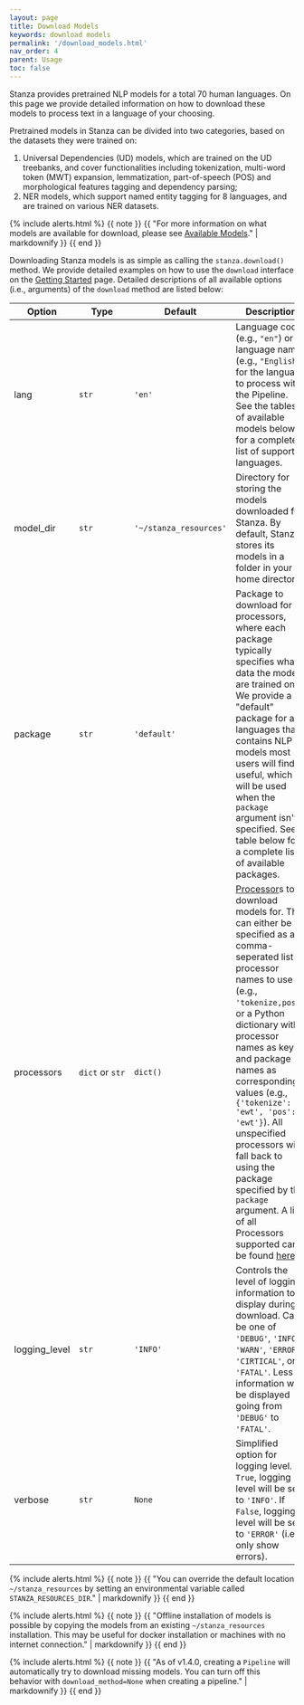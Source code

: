 ```yaml
---
layout: page
title: Download Models
keywords: download models
permalink: '/download_models.html'
nav_order: 4
parent: Usage
toc: false
---
```


Stanza provides pretrained NLP models for a total 70 human languages. On this page we provide detailed information on how to download these models to process text in a language of your choosing.

Pretrained models in Stanza can be divided into two categories, based on the datasets they were trained on:
1. Universal Dependencies (UD) models, which are trained on the UD treebanks, and cover functionalities including tokenization, multi-word token (MWT) expansion, lemmatization, part-of-speech (POS) and morphological features tagging and dependency parsing;
2. NER models, which support named entity tagging for 8 languages, and are trained on various NER datasets.

{% include alerts.html %}
{{ note }}
{{ "For more information on what models are available for download, please see [Available Models](available_models.md)." | markdownify }}
{{ end }}


Downloading Stanza models is as simple as calling the `stanza.download()` method. We provide detailed examples on how to use the `download` interface on the [Getting Started](installation_usage.md#building-a-pipeline) page. Detailed descriptions of all available options (i.e., arguments) of the `download` method are listed below:

| Option | Type | Default | Description |
| --- | --- | --- | --- |
| lang | `str` | `'en'` | Language code (e.g., `"en"`) or language name (e.g., `"English"`) for the language to process with the Pipeline. See the tables of available models below for a complete list of supported languages. |
| model_dir | `str` | `'~/stanza_resources'` | Directory for storing the models downloaded for Stanza. By default, Stanza stores its models in a folder in your home directory.  |
| package | `str` | `'default'` | Package to download for processors, where each package typically specifies what data the models are trained on. We provide a "default" package for all languages that contains NLP models most users will find useful, which will be used when the `package` argument isn't specified. See table below for a complete list of available packages. |
| processors | `dict`&nbsp;or&nbsp;`str` | `dict()` | [Processor](pipeline.md#processors)s to download models for. This can either be specified as a comma-seperated list of processor names to use (e.g., `'tokenize,pos'`), or a Python dictionary with processor names as keys and package names as corresponding values (e.g., `{'tokenize': 'ewt', 'pos': 'ewt'}`). All unspecified processors will fall back to using the package specified by the `package` argument. A list of all Processors supported can be found [here](pipeline.md#processors).   |
| logging_level | `str` | `'INFO'` | Controls the level of logging information to display during download. Can be one of `'DEBUG'`, `'INFO'`, `'WARN'`, `'ERROR'`, `'CIRTICAL'`, or `'FATAL'`. Less information will be displayed going from `'DEBUG'` to `'FATAL'`. |
| verbose | `str` | `None` | Simplified option for logging level. If `True`, logging level will be set to `'INFO'`. If `False`, logging level will be set to `'ERROR'` (i.e., only show errors).  |

{% include alerts.html %}
{{ note }}
{{ "You can override the default location `~/stanza_resources` by setting an environmental variable called `STANZA_RESOURCES_DIR`." | markdownify }}
{{ end }}

{% include alerts.html %}
{{ note }}
{{ "Offline installation of models is possible by copying the models from an existing `~/stanza_resources` installation.  This may be useful for docker installation or machines with no internet connection." | markdownify }}
{{ end }}

{% include alerts.html %}
{{ note }}
{{ "As of v1.4.0, creating a `Pipeline` will automatically try to download missing models.  You can turn off this behavior with `download_method=None` when creating a pipeline." | markdownify }}
{{ end }}

